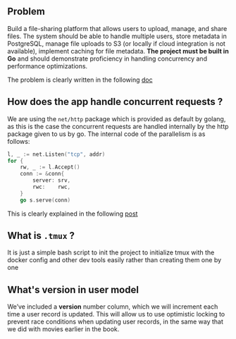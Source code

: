 ## Problem 
Build a file-sharing platform that allows users to upload, manage, and share
files. The system should be able to handle multiple users, store metadata in PostgreSQL, manage file
uploads to S3 (or locally if cloud integration is not available), implement caching for file metadata.
**The project must be built in Go** and should demonstrate proficiency in handling concurrency and
performance optimizations.


The problem is clearly written in the following [doc](https://drive.google.com/file/d/1zeOOxV8rMPXlVkRl236omBBQW_f1EW9g/view)
## How does the app handle concurrent requests ? 

We are using the `net/http` package which is provided as default by golang,
as this is the case the concurrent requests are handled internally by the 
http package given to us by go. The internal code of the parallelism is as follows:

```go 
l, _ := net.Listen("tcp", addr)
for {
    rw, _ := l.Accept()
    conn := &conn{
        server: srv,
        rwc:    rwc,
    }
    go s.serve(conn)
```

This is clearly explained in the following [post](https://stackoverflow.com/questions/40610398/golang-concurrent-http-request-handling)

## What is `.tmux` ? 
It is just a simple bash script to init the project to initialize tmux with the docker config and other dev tools
easily rather than creating them one by one

## What's **version** in user model

We’ve included a **version** number column, which we will increment each time a
user record is updated. This will allow us to use optimistic locking to prevent race
conditions when updating user records, in the same way that we did with movies earlier
in the book.
